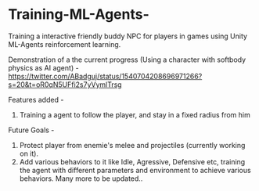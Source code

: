 # Training-ML-Agents-
Training a interactive friendly buddy NPC for players in games using Unity ML-Agents reinforcement learning.

Demonstration of a the current progress (Using a character with softbody physics as AI agent) - https://twitter.com/ABadguj/status/1540704208696971266?s=20&t=oR0qN5UFfi2s7yVymlTrsg

Features added -
1. Training a agent to follow the player, and stay in a fixed radius from him

Future Goals - 
1. Protect player from enemie's melee and projectiles (currently working on it). 
2. Add various behaviors to it like Idle, Agressive, Defensive etc, training the agent with different parameters and environment to achieve various behaviors.
Many more to be updated..
